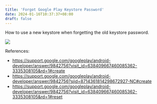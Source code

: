 ```yaml
---
title: 'Forgot Google Play Keystore Password'
date: 2024-01-16T10:37:37+08:00
draft: false
---
```


How to use a new keystore when forgetting the old keystore password.

![](/forgot-google-play-keystore-password/1.png)

References:
* https://support.google.com/googleplay/android-developer/answer/9842756?visit_id=638409667460085362-3335308105&rd=1#create
* https://support.google.com/googleplay/android-developer/answer/9842756?sjid=8714361814298672927-NC#create
* https://support.google.com/googleplay/android-developer/answer/9842756?visit_id=638409667460085362-3335308105&rd=1#reset